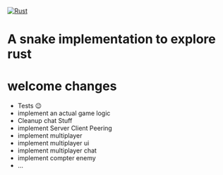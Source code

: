 [![Rust](https://github.com/JohannesWasse/snake_rust/actions/workflows/rust.yml/badge.svg)](https://github.com/JohannesWasse/snake_rust/actions/workflows/rust.yml)


# A snake implementation to explore rust
# welcome changes
- Tests 😉
- implement an actual game logic
- Cleanup chat Stuff
- implement Server Client Peering 
- implement multiplayer
- implement multiplayer ui
- implement multiplayer chat
- implement compter enemy 
- ...

